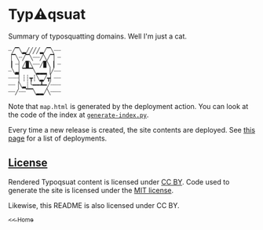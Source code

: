 # Typ:warning:qsuat
Summary of typosquatting domains. Well I'm just a cat.
```text
┈╱▔╲▂╱╱╱╱▂╱▔╲┈┈
▕▔╲┈╱▔╲┈┈╱╲╱▔▏┈
▕▏┈▏╱▉╲┈┈╱▉╲▕▏┈
┈╲▃▏▔▔▔╲▂▂▂▕╱┈┈
┈┈┈▏┊┊┳┊╲▂╱┳▏┈┈
┈┈▕╲▂┊╰━━┻━╱┈┈┈
┈┈╱┈┈▔▔╲▂▂╱╲┈┈┈
```

Note that `map.html` is generated by the deployment action. You can look at the code of the index at [`generate-index.py`](./generate-index.py).

Every time a new release is created, the site contents are deployed. See [this page](https://github.com/Tyler887/typoqsuat/deployments/activity_log?environment=github-pages) for a list of deployments.
## [License][licensing]
Rendered Typoqsuat content is licensed under [CC BY](https://creativecommons.org/licenses/by/4.0/legalcode "link to legal code").
Code used to generate the site is licensed under the [MIT license](https://spdx.org/licenses/MIT.html "link to license on SPDX").

Likewise, this README is also licensed under CC BY.

[licensing]: https://tyler887.github.io/typoqsuat/copyright


[<sub><< Home</sub>](/typoqsuat)